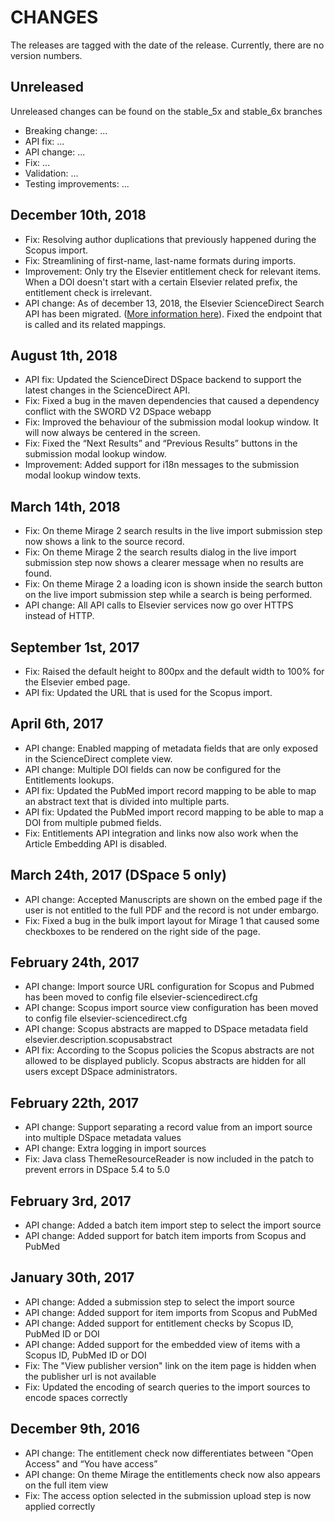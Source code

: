 # CHANGES

The releases are tagged with the date of the release. Currently, there are no version numbers.

## Unreleased

Unreleased changes can be found on the stable_5x and stable_6x branches

- Breaking change: ...
- API fix: ...
- API change: ...
- Fix: ...
- Validation: ...
- Testing improvements: ...

## December 10th, 2018

- Fix: Resolving author duplications that previously happened during the Scopus import.
- Fix: Streamlining of first-name, last-name formats during imports.
- Improvement: Only try the Elsevier entitlement check for relevant items. When a DOI doesn't start with a certain Elsevier related prefix, the entitlement check is irrelevant. 
- API change: As of december 13, 2018, the Elsevier ScienceDirect Search API has been migrated. ([More information here](https://dev.elsevier.com/tecdoc_sdsearch_migration.html)). Fixed the endpoint that is called and its related mappings.

## August 1th, 2018 

- API fix: Updated the ScienceDirect DSpace backend to support the latest changes in the ScienceDirect API.
- Fix: Fixed a bug in the maven dependencies that caused a dependency conflict with the SWORD V2 DSpace webapp
- Fix: Improved the behaviour of the submission modal lookup window. It will now always be centered in the screen. 
- Fix: Fixed the “Next Results” and “Previous Results” buttons in the submission modal lookup window.
- Improvement: Added support for i18n messages to the submission modal lookup window texts. 

## March 14th, 2018

- Fix: On theme Mirage 2 search results in the live import submission step now shows a link to the source record.
- Fix: On theme Mirage 2 the search results dialog in the live import submission step now shows a clearer message when no results are found.
- Fix: On theme Mirage 2 a loading icon is shown inside the search button on the live import submission step while a search is being performed.
- API change: All API calls to Elsevier services now go over HTTPS instead of HTTP.

## September 1st, 2017

- Fix: Raised the default height to 800px and the default width to 100% for the Elsevier embed page.
- API fix: Updated the URL that is used for the Scopus import.

## April 6th, 2017

- API change: Enabled mapping of metadata fields that are only exposed in the ScienceDirect complete view.
- API change: Multiple DOI fields can now be configured for the Entitlements lookups.
- API fix: Updated the PubMed import record mapping to be able to map an abstract text that is divided into multiple parts.
- API fix: Updated the PubMed import record mapping to be able to map a DOI from multiple pubmed fields. 
- Fix: Entitlements API integration and links now also work when the Article Embedding API is disabled.

## March 24th, 2017 (DSpace 5 only)

- API change: Accepted Manuscripts are shown on the embed page if the user is not entitled to the full PDF and the record is not under embargo.
- Fix: Fixed a bug in the bulk import layout for Mirage 1 that caused some checkboxes to be rendered on the right side of the page.

## February 24th, 2017

- API change: Import source URL configuration for Scopus and Pubmed has been moved to config file elsevier-sciencedirect.cfg
- API change: Scopus import source view configuration has been moved to config file elsevier-sciencedirect.cfg
- API change: Scopus abstracts are mapped to DSpace metadata field elsevier.description.scopusabstract
- API fix: According to the Scopus policies the Scopus abstracts are not allowed to be displayed publicly. Scopus abstracts are hidden for all users except DSpace administrators. 

## February 22th, 2017

- API change: Support separating a record value from an import source into multiple DSpace metadata values
- API change: Extra logging in import sources
- Fix: Java class ThemeResourceReader is now included in the patch to prevent errors in DSpace 5.4 to 5.0

## February 3rd, 2017

- API change: Added a batch item import step to select the import source
- API change: Added support for batch item imports from Scopus and PubMed

## January 30th, 2017

- API change: Added a submission step to select the import source
- API change: Added support for item imports from Scopus and PubMed
- API change: Added support for entitlement checks by Scopus ID, PubMed ID or DOI
- API change: Added support for the embedded view of items with a Scopus ID, PubMed ID or DOI
- Fix: The "View publisher version" link on the item page is hidden when the publisher url is not available
- Fix: Updated the encoding of search queries to the import sources to encode spaces correctly

## December 9th, 2016

- API change: The entitlement check now differentiates between "Open Access" and “You have access”
- API change: On theme Mirage the entitlements check now also appears on the full item view
- Fix: The access option selected in the submission upload step is now applied correctly
